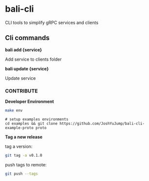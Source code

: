 # bali-cli
CLI tools to simplify gRPC services and clients


## Cli commands 

**bali add {service}**

Add service to clients folder 

**bali update {service}**

Update service 


### CONTRIBUTE

**Developer Environment**

```bash
make env
``` 

```examples
# setup examples environments
cd examples && git clone https://github.com/JoshYuJump/bali-cli-example-proto proto
```


**Tag a new release**

tag a version:

```bash
git tag -a v0.1.0
```

push tags to remote:

```bash
git push --tags
```
